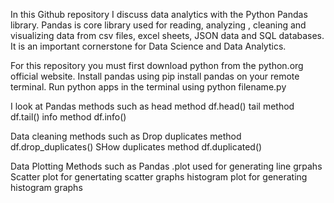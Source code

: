 In this Github repository I discuss data analytics with the Python Pandas library.
Pandas is core library used for reading, analyzing , cleaning and visualizing data from csv files, excel sheets, JSON data and SQL databases.
It is an important cornerstone for Data Science and Data Analytics.

For this repository you must first download python from the python.org official website.
Install pandas using pip install pandas on your remote terminal.
Run python apps in the terminal using python filename.py

I look at Pandas methods such as head method df.head()
tail method df.tail()
info method df.info()

Data cleaning methods such as
Drop duplicates method df.drop_duplicates()
SHow duplicates method df.duplicated()

Data Plotting Methods such as
Pandas .plot used for generating line grpahs
Scatter plot for genertating scatter graphs
histogram plot for generating histogram graphs 
